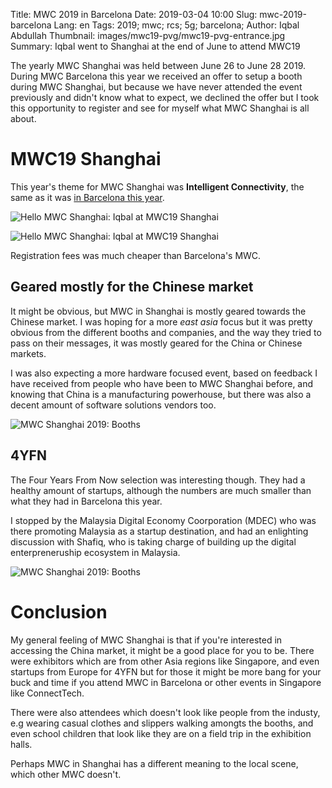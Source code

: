 Title: MWC 2019 in Barcelona
Date: 2019-03-04 10:00
Slug: mwc-2019-barcelona
Lang: en
Tags: 2019; mwc; rcs; 5g; barcelona;
Author: Iqbal Abdullah
Thumbnail: images/mwc19-pvg/mwc19-pvg-entrance.jpg
Summary: Iqbal went to Shanghai at the end of June to attend MWC19

The yearly MWC Shanghai was held between June 26 to June 28 2019. During MWC
Barcelona this year we received an offer to setup a booth during MWC Shanghai,
but because we have never attended the event previously and didn't know what to
expect, we declined the offer but I took this opportunity to register and see
for myself what MWC Shanghai is all about.

# MWC19 Shanghai

This year's theme for MWC Shanghai was **Intelligent Connectivity**, the same as
it was [in Barcelona this year]({filename}/Events/mwc19-barcelona-report-en.md).

![Hello MWC Shanghai: Iqbal at MWC19 Shanghai]({filename}/images/mwc19-pvg/mwc19-pvg-iqbal.jpg)

![Hello MWC Shanghai: Iqbal at MWC19 Shanghai]({filename}/images/mwc19-pvg/mwc-map-reg-collage.jpg)

Registration fees was much cheaper than Barcelona's MWC.

## Geared mostly for the Chinese market

It might be obvious, but MWC in Shanghai is mostly geared towards the Chinese
market. I was hoping for a more _east asia_ focus but it was pretty obvious from
the different booths and companies, and the way they tried to pass on their
messages, it was mostly geared for the China or Chinese markets.

I was also expecting a more hardware focused event, based on feedback I have
received from people who have been to MWC Shanghai before, and knowing that
China is a manufacturing powerhouse, but there was also a decent amount of
software solutions vendors too.

![MWC Shanghai 2019: Booths]({filename}/images/mwc19-pvg/mwc19-pvg-smaller-booths.jpg)

## 4YFN

The Four Years From Now selection was interesting though. They had a healthy
amount of startups, although the numbers are much smaller than what they had in
Barcelona this year.

I stopped by the Malaysia Digital Economy Coorporation (MDEC) who was there
promoting Malaysia as a startup destination, and had an enlighting discussion
with Shafiq, who is taking charge of building up the digital enterpreneruship
ecosystem in Malaysia.

![MWC Shanghai 2019: Booths]({filename}/images/mwc19-pvg/with-mdec-shafiq.jpg)

# Conclusion

My general feeling of MWC Shanghai is that if you're interested in accessing the
China market, it might be a good place for you to be. There were exhibitors
which are from other Asia regions like Singapore, and even startups from Europe
for 4YFN but for those it might be more bang for your buck and time if you
attend MWC in Barcelona or other events in Singapore like ConnectTech.

There were also attendees which doesn't look like people from the industy, e.g
wearing casual clothes and slippers walking amongts the booths, and even
school children that look like they are on a field trip in the exhibition halls.

Perhaps MWC in Shanghai has a different meaning to the local scene, which other
MWC doesn't.
